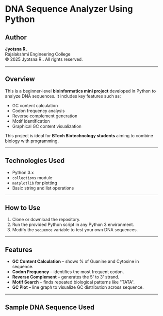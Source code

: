 # DNA Sequence Analyzer Using Python

## Author
**Jyotsna R.**  
Rajalakshmi Engineering College  
© 2025 Jyotsna R.. All rights reserved.

---

## Overview
This is a beginner-level **bioinformatics mini project** developed in Python to analyze DNA sequences. It includes key features such as:

- GC content calculation  
- Codon frequency analysis  
- Reverse complement generation  
- Motif identification  
- Graphical GC content visualization

This project is ideal for **BTech Biotechnology students** aiming to combine biology with programming.

---

## Technologies Used
- Python 3.x  
- `collections` module  
- `matplotlib` for plotting  
- Basic string and list operations

---

## How to Use
1. Clone or download the repository.
2. Run the provided Python script in any Python 3 environment.
3. Modify the `sequence` variable to test your own DNA sequences.

---

## Features
- **GC Content Calculation** – shows % of Guanine and Cytosine in sequence.
- **Codon Frequency** – identifies the most frequent codon.
- **Reverse Complement** – generates the 5' to 3' strand.
- **Motif Search** – finds repeated biological patterns like "TATA".
- **GC Plot** – line graph to visualize GC distribution across sequence.

---

## Sample DNA Sequence Used
